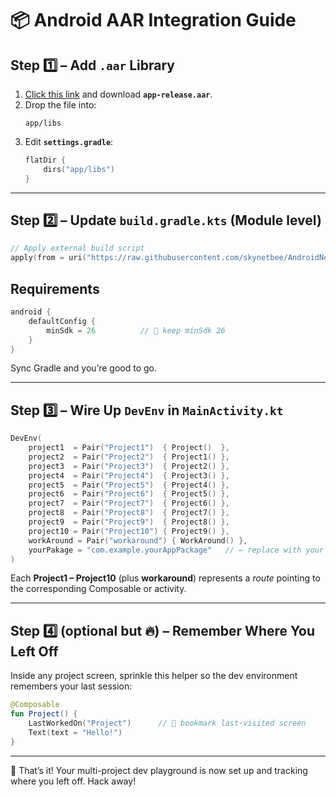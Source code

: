 # 📦 Android AAR Integration Guide

## Step 1️⃣ – Add `.aar` Library

1. [Click this link](#) and download **`app-release.aar`**.  
2. Drop the file into:
   ```
   app/libs
   ```
3. Edit **`settings.gradle`**:
   ```kotlin
   flatDir {
       dirs("app/libs")
   }
   ```

---

## Step 2️⃣ – Update **`build.gradle.kts`** (Module level)

```kotlin
// Apply external build script
apply(from = uri("https://raw.githubusercontent.com/skynetbee/AndroidNeuralEngine/main/build.gradle"))
```

## Requirements

```kotlin
android {
    defaultConfig {
        minSdk = 26          // 🚨 keep minSdk 26
    }
}
```

Sync Gradle and you’re good to go.

---

## Step 3️⃣ – Wire Up `DevEnv` in **`MainActivity.kt`**

```kotlin
DevEnv(
    project1  = Pair("Project1")  { Project()  },
    project2  = Pair("Project2")  { Project1() },
    project3  = Pair("Project3")  { Project2() },
    project4  = Pair("Project4")  { Project3() },
    project5  = Pair("Project5")  { Project4() },
    project6  = Pair("Project6")  { Project5() },
    project7  = Pair("Project7")  { Project6() },
    project8  = Pair("Project8")  { Project7() },
    project9  = Pair("Project9")  { Project8() },
    project10 = Pair("Project10") { Project9() },
    workAround = Pair("workaround") { WorkAround() },
    yourPakage = "com.example.yourAppPackage"   // ← replace with your real package
)
```

Each **Project1 – Project10** (plus **workaround**) represents a *route* pointing to the corresponding Composable or activity.

---

## Step 4️⃣ (optional but 🔥) – Remember Where You Left Off

Inside any project screen, sprinkle this helper so the dev environment remembers your last session:

```kotlin
@Composable
fun Project() {
    LastWorkedOn("Project")      // 🧠 bookmark last-visited screen
    Text(text = "Hello!")
}
```

---

🚀 That’s it! Your multi-project dev playground is now set up and tracking where you left off. Hack away!
